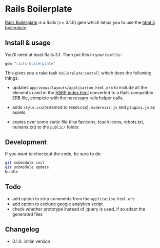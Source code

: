 # Rails Boilerplate

[Rails Boilerplate](https//github.com/khelben/rails-boilerplate) is a Rails (>= 3.1.0) gem which helps you to use the [html 5 boilerplate](http://html5boilerplate.com).

## Install & usage

You'll need at least Rails 3.1. Then put this in your `Gemfile`:

```ruby
gem "rails-boilerplate"
```
This gives you a rake task `boilerplate:install` which does the following things:

* updates `app/views/layouts/application.html.erb` to include all the elements used in the [H5BP:index.html](https://github.com/paulirish/html5-boilerplate/blob/master/index.html) converted to a Rails compatible ERB file, complete with the necessary rails helper calls.

* adds `style.css`(renamed to reset.css), `modernizr.js` and `plugins.js` as assets

* copies over some static file (like favicons, touch icons, robots.txt, humans.txt) to the `public/` folder.

## Development

If you want to checkout the code, be sure to do:

```bash
git submodule init
git submodule update
bundle
```

## Todo

* add option to strip comments from the `application.html.erb`
* add option to exclude google analytics script
* check whether prototype instead of jquery is used, if so adapt the generated files

## Changelog

* 0.1.0: initial version.

